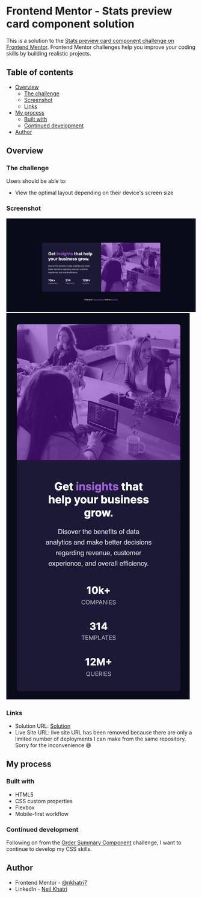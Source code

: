 # Frontend Mentor - Stats preview card component solution

This is a solution to the [Stats preview card component challenge on Frontend Mentor](https://www.frontendmentor.io/challenges/stats-preview-card-component-8JqbgoU62). Frontend Mentor challenges help you improve your coding skills by building realistic projects. 

## Table of contents

- [Overview](#overview)
  - [The challenge](#the-challenge)
  - [Screenshot](#screenshot)
  - [Links](#links)
- [My process](#my-process)
  - [Built with](#built-with)
  - [Continued development](#continued-development)
- [Author](#author)

## Overview

### The challenge

Users should be able to:

- View the optimal layout depending on their device's screen size

### Screenshot

![](./design/completed-desktop.png)
![](./design/completed-mobile.png)

### Links

- Solution URL: [Solution](https://www.frontendmentor.io/solutions/responsive-stats-preview-card-ncuMh2g9M)
- Live Site URL: live site URL has been removed because there are only a limited number of deployments I can make from the same repository. Sorry for the inconvenience 😅

## My process

### Built with

- HTML5
- CSS custom properties
- Flexbox
- Mobile-first workflow

### Continued development

Following on from the [Order Summary Component](https://github.com/nkhatri7/Frontend-Mentor-Challenges/tree/main/Order-Summary-Component) challenge, I want to continue to develop my CSS skills.

## Author
- Frontend Mentor - [@nkhatri7](https://www.frontendmentor.io/profile/nkhatri7)
- LinkedIn - [Neil Khatri](https://www.linkedin.com/in/neilkhatri/)
